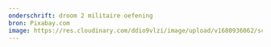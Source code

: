```yaml
---
onderschrift: droom 2 militaire oefening
bron: Pixabay.com
image: https://res.cloudinary.com/ddio9vlzi/image/upload/v1680936062/sciencegeek/posts/droom-2-militaire-oefening.jpg
---
```

